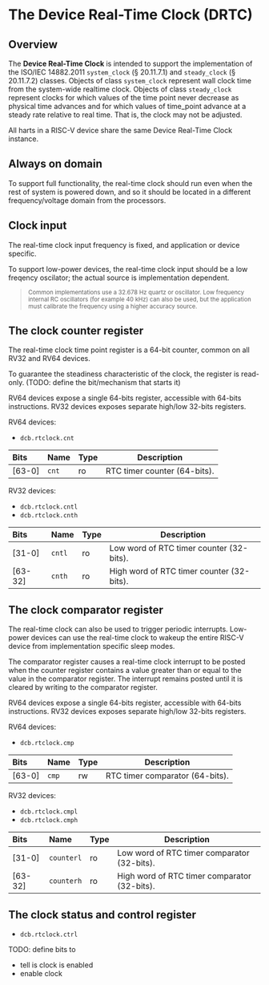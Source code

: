 # The Device Real-Time Clock (DRTC)

## Overview

The **Device Real-Time Clock** is intended to support the implementation of the ISO/IEC 14882.2011 
`system_clock` (§ 20.11.7.1) and `steady_clock` (§ 20.11.7.2) classes. Objects of class 
`system_clock` represent wall clock time from the system-wide realtime clock. Objects of 
class `steady_clock` represent clocks for which values of the time point never decrease as 
physical time advances and for which values of time_point advance at a steady rate 
relative to real time. That is, the clock may not be adjusted.

All harts in a RISC-V device share the same Device Real-Time Clock instance.

## Always on domain

To support full functionality, the real-time clock should run even when the 
rest of system is powered down, and so it should be located in a different frequency/voltage 
domain from the processors.

## Clock input

The real-time clock input frequency is fixed, and application or device specific.

To support low-power devices, the real-time clock input should be a low freqency oscilator; the actual 
source is implementation dependent. 

> <sup>Common implementations use a 32.678 Hz quartz or oscillator.
Low frequency internal RC oscillators (for example 40 kHz) can also be used, but the application 
must calibrate the frequency using a higher accuracy source.</sup>

## The clock counter register

The real-time clock time point register is a 64-bit counter, common on all RV32 and RV64 devices.

To guarantee the steadiness characteristic of the clock, the register is read-only. 
(TODO: define the bit/mechanism that starts it)

RV64 devices expose a single 64-bits register, accessible with 64-bits instructions. 
RV32 devices exposes separate high/low 32-bits registers.

RV64 devices:

- `dcb.rtclock.cnt` 

| Bits | Name | Type | Description |
|:-----|:-----|:-----|-------------|
| [63-0] | `cnt` | ro | RTC timer counter (64-bits). |


RV32 devices:

- `dcb.rtclock.cntl`
- `dcb.rtclock.cnth`

| Bits | Name | Type | Description |
|:-----|:-----|:-----|-------------|
| [31-0] | `cntl` | ro | Low word of RTC timer counter (32-bits). |
| [63-32] | `cnth` | ro | High word of RTC timer counter (32-bits). |

## The clock comparator register

The real-time clock can also be used to trigger periodic interrupts. Low-power devices 
can use the real-time clock to wakeup the entire RISC-V device from implementation 
specific sleep modes.

The comparator register causes a real-time clock interrupt to be posted when the 
counter register 
contains a value greater than or equal to the value in the comparator register.
The interrupt remains posted until it is cleared by writing to the comparator register.

RV64 devices expose a single 64-bits register, accessible with 64-bits instructions. 
RV32 devices exposes separate high/low 32-bits registers.

RV64 devices:

- `dcb.rtclock.cmp` 

| Bits | Name | Type | Description |
|:-----|:-----|:-----|-------------|
| [63-0] | `cmp` | rw | RTC timer comparator (64-bits). |


RV32 devices:

- `dcb.rtclock.cmpl`
- `dcb.rtclock.cmph`

| Bits | Name | Type | Description |
|:-----|:-----|:-----|-------------|
| [31-0] | `counterl` | ro | Low word of RTC timer comparator (32-bits). |
| [63-32] | `counterh` | ro | High word of RTC timer comparator (32-bits). |

## The clock status and control register

- `dcb.rtclock.ctrl`

TODO: define bits to
- tell is clock is enabled
- enable clock












